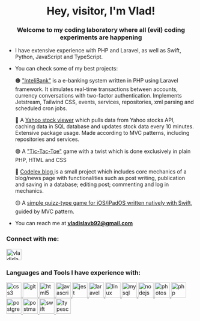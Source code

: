 <h1 align="center">Hey, visitor, I'm Vlad!</h1>
<h3 align="center">Welcome to my coding laboratory where all (evil) coding experiments are happening</h3>

- I have extensive experience with PHP and Laravel, as well as Swift, Python, JavaScript and TypeScript.

- You can check some of my best projects:

   🟠 <a href="https://github.com/VladislavB92/InteliBank">"InteliBank"</a> is a e-banking system written in PHP using Laravel framework. It simulates real-time transactions between accounts, currency conversations with two-factor authentication. Implements Jetstream, Tailwind CSS, events, services, repositories, xml parsing and scheduled cron jobs.

   🔴  A <a href="https://github.com/VladislavB92/Yahoo-stock-viewer">Yahoo stock viewer</a> which pulls data from Yahoo stocks API, caching data in SQL database and updates stock data every 10 minutes. Extensive package usage. Made according to MVC patterns, including repositories and services.
  
   🟢  A <a href="https://github.com/VladislavB92/RPSLS">"Tic-Tac-Toe"</a> game with a twist which is done exclusively in plain PHP, HTML and CSS
   
   🔵  <a href="https://github.com/VladislavB92/codelex-blog">Codelex blog </a> is a small project which includes core mechanics of a blog/news page with functionalities such as post writing, publication and saving in a database; editing post; commenting and log in mechanics.
   
   🟡 A <a href="https://github.com/VladislavB92/Quizzler-iOS">simple quizz-type game for iOS/iPadOS written natively with Swift</a>, guided by MVC pattern.


- You can reach me at **vladislavb92@gmail.com**

<h3 align="left">Connect with me:</h3>
<p align="left">
<a href="https://linkedin.com/in/vladislavsb" target="blank"><img align="center" src="https://cdn.jsdelivr.net/npm/simple-icons@3.0.1/icons/linkedin.svg" alt="vladislavsb" height="30" width="40" /></a>
</p>

<h3 align="left">Languages and Tools I have experience with:</h3>
<p align="left"> <a href="https://www.w3schools.com/css/" target="_blank"> <img src="https://devicons.github.io/devicon/devicon.git/icons/css3/css3-original-wordmark.svg" alt="css3" width="40" height="40"/> </a> <a href="https://git-scm.com/" target="_blank"> <img src="https://www.vectorlogo.zone/logos/git-scm/git-scm-icon.svg" alt="git" width="40" height="40"/> </a> <a href="https://www.w3.org/html/" target="_blank"> <img src="https://devicons.github.io/devicon/devicon.git/icons/html5/html5-original-wordmark.svg" alt="html5" width="40" height="40"/> </a> <a href="https://developer.mozilla.org/en-US/docs/Web/JavaScript" target="_blank"> <img src="https://devicons.github.io/devicon/devicon.git/icons/javascript/javascript-original.svg" alt="javascript" width="40" height="40"/> </a> <a href="https://jestjs.io" target="_blank"> <img src="https://www.vectorlogo.zone/logos/jestjsio/jestjsio-icon.svg" alt="jest" width="40" height="40"/> </a> <a href="https://laravel.com/" target="_blank"> <img src="https://devicons.github.io/devicon/devicon.git/icons/laravel/laravel-plain-wordmark.svg" alt="laravel" width="40" height="40"/> </a> <a href="https://www.linux.org/" target="_blank"> <img src="https://devicons.github.io/devicon/devicon.git/icons/linux/linux-original.svg" alt="linux" width="40" height="40"/> </a> <a href="https://www.mysql.com/" target="_blank"> <img src="https://devicons.github.io/devicon/devicon.git/icons/mysql/mysql-original-wordmark.svg" alt="mysql" width="40" height="40"/> </a> <a href="https://nodejs.org" target="_blank"> <img src="https://devicons.github.io/devicon/devicon.git/icons/nodejs/nodejs-original-wordmark.svg" alt="nodejs" width="40" height="40"/> </a> <a href="https://www.photoshop.com/en" target="_blank"> <img src="https://devicons.github.io/devicon/devicon.git/icons/photoshop/photoshop-plain.svg" alt="photoshop" width="40" height="40"/> </a> <a href="https://www.php.net" target="_blank"> <img src="https://devicons.github.io/devicon/devicon.git/icons/php/php-original.svg" alt="php" width="40" height="40"/> </a> <a href="https://www.postgresql.org" target="_blank"> <img src="https://devicons.github.io/devicon/devicon.git/icons/postgresql/postgresql-original-wordmark.svg" alt="postgresql" width="40" height="40"/> </a> <a href="https://postman.com" target="_blank"> <img src="https://www.vectorlogo.zone/logos/getpostman/getpostman-icon.svg" alt="postman" width="40" height="40"/> </a> <a href="https://developer.apple.com/swift/" target="_blank"> <img src="https://devicons.github.io/devicon/devicon.git/icons/swift/swift-original-wordmark.svg" alt="swift" width="40" height="40"/> </a> <a href="https://www.typescriptlang.org/" target="_blank"> <img src="https://devicons.github.io/devicon/devicon.git/icons/typescript/typescript-original.svg" alt="typescript" width="40" height="40"/> </a> </p>
